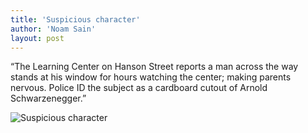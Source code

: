 ```yaml
---
title: 'Suspicious character'
author: 'Noam Sain'
layout: post
---
```


“The Learning Center on Hanson Street reports a man across the way stands at his window for hours watching the center; making parents nervous. Police ID the subject as a cardboard cutout of Arnold Schwarzenegger.”

![Suspicious character](https://1.bp.blogspot.com/_8aN4krk1nsk/TEBRWSeNALI/AAAAAAAAAZ8/mSop3u2ffLY/s1600/20100202-18.jpg "Suspicious character")
